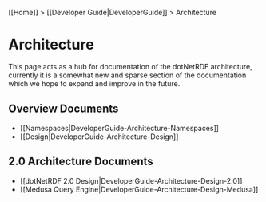 [[Home]] > [[Developer Guide|DeveloperGuide]] > Architecture

# Architecture

This page acts as a hub for documentation of the dotNetRDF architecture, currently it is a somewhat new and sparse section of the documentation which we hope to expand and improve in the future.

## Overview Documents

* [[Namespaces|DeveloperGuide-Architecture-Namespaces]]
* [[Design|DeveloperGuide-Architecture-Design]]

## 2.0 Architecture Documents

* [[dotNetRDF 2.0 Design|DeveloperGuide-Architecture-Design-2.0]]
* [[Medusa Query Engine|DeveloperGuide-Architecture-Design-Medusa]]